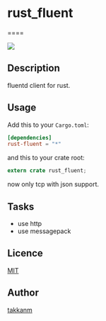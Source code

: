 # rust_fluent
====

![](https://travis-ci.org/takkanm/rust_fluent.svg?branch=master)

## Description

fluentd client for rust.

## Usage

Add this to your `Cargo.toml`:

```toml
[dependencies]
rust-fluent = "*"
```

and this to your crate root:

```rust
extern crate rust_fluent;
```

now only tcp with json  support.

## Tasks

- use http
- use messagepack

## Licence

[MIT](https://github.com/takkanm/tool/blob/master/LICENCE)

## Author

[takkanm](https://github.com/takkanm)
